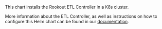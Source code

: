 This chart installs the Rookout ETL Controller in a K8s cluster.

More information about the ETL Controller, as well as instructions on how to configure this Helm chart can be found in our [documentation](https://docs.rookout.com/docs/etl-controller-intro/).
